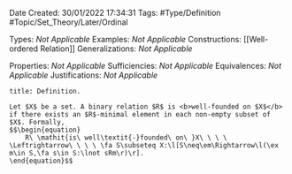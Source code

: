 <div class="topSpace"></div>

Date Created: 30/01/2022 17:34:31
Tags: #Type/Definition #Topic/Set_Theory/Later/Ordinal

Types: <i>Not Applicable</i>
Examples: <i>Not Applicable</i>
Constructions: [[Well-ordered Relation]]
Generalizations: <i>Not Applicable</i>

Properties: <i>Not Applicable</i>
Sufficiencies: <i>Not Applicable</i>
Equivalences: <i>Not Applicable</i>
Justifications: <i>Not Applicable</i>

``` ad-Definition
title: Definition.

Let $X$ be a set. A binary relation $R$ is <b>well-founded on $X$</b> if there exists an $R$-minimal element in each non-empty subset of $X$. Formally,
$$\begin{equation}
    R\ \mathit{is\ well\textit{-}founded\ on\ }X\ \ \ \ \Leftrightarrow\ \ \ \ \fa S\subseteq X:\l[S\neq\em\Rightarrow\l(\ex m\in S,\fa s\in S:\lnot sRm\r)\r].
\end{equation}$$

```
